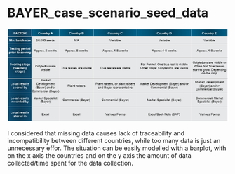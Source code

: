 # BAYER_case_scenario_seed_data
![problem](https://github.com/luigigreselin/BAYER_case_scenario_seed_data/blob/main/image_bayer.PNG) 

I considered that missing data causes lack of traceability and incompatibility between different countries, while too many data is just an unnecessary effor. 
The situation can be easily modelled with a barplot, with on the x axis the countries and on the y axis the amount of data collected/time spent for the data collection.

